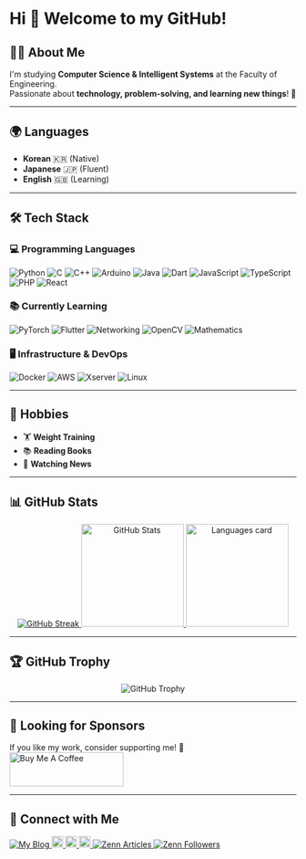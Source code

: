# Hi 👋 Welcome to my GitHub!
## 🧑‍💻 About Me
I'm studying **Computer Science & Intelligent Systems** at the Faculty of Engineering.  
Passionate about **technology, problem-solving, and learning new things**! 🚀

---

## 🌍 Languages
- **Korean** 🇰🇷 (Native)
- **Japanese** 🇯🇵 (Fluent)
- **English** 🇬🇧 (Learning)

---

## 🛠️ Tech Stack
### **💻 Programming Languages**
![Python](https://img.shields.io/badge/-Python-3776AB?style=flat-square&logo=python&logoColor=white)
![C](https://img.shields.io/badge/-C-00599C?style=flat-square&logo=c&logoColor=white)
![C++](https://img.shields.io/badge/-C++-00599C?style=flat-square&logo=c%2B%2B&logoColor=white)
![Arduino](https://img.shields.io/badge/-Arduino-00979D?style=flat-square&logo=arduino&logoColor=white)
![Java](https://img.shields.io/badge/-Java-007396?style=flat-square&logo=java&logoColor=white)
![Dart](https://img.shields.io/badge/-Dart-0175C2?style=flat-square&logo=dart&logoColor=white)
![JavaScript](https://img.shields.io/badge/-JavaScript-F7DF1E?style=flat-square&logo=javascript&logoColor=black)
![TypeScript](https://img.shields.io/badge/-TypeScript-3178C6?style=flat-square&logo=typescript&logoColor=white)
![PHP](https://img.shields.io/badge/-PHP-777BB4?style=flat-square&logo=php&logoColor=white)
![React](https://img.shields.io/badge/-React-61DAFB?style=flat-square&logo=react&logoColor=black)

### **📚 Currently Learning**
![PyTorch](https://img.shields.io/badge/-PyTorch-EE4C2C?style=flat-square&logo=pytorch&logoColor=white)
![Flutter](https://img.shields.io/badge/-Flutter-02569B?style=flat-square&logo=flutter&logoColor=white)
![Networking](https://img.shields.io/badge/-Networking-00599C?style=flat-square&logo=cisco&logoColor=white)
![OpenCV](https://img.shields.io/badge/-OpenCV-5C3EE8?style=flat-square&logo=opencv&logoColor=white)
![Mathematics](https://img.shields.io/badge/-Mathematics-008080?style=flat-square)

### **🖥️ Infrastructure & DevOps**
![Docker](https://img.shields.io/badge/-Docker-2496ED?style=flat-square&logo=docker&logoColor=white)
![AWS](https://img.shields.io/badge/-AWS-232F3E?style=flat-square&logo=amazonaws&logoColor=white)
![Xserver](https://img.shields.io/badge/-Xserver-005CAF?style=flat-square&logo=icloud&logoColor=white)
![Linux](https://img.shields.io/badge/-Linux-FCC624?style=flat-square&logo=linux&logoColor=black)

---

## 🎯 Hobbies
- 🏋️ **Weight Training**
- 📚 **Reading Books**
- 📰 **Watching News**

---

## 📊 GitHub Stats
<p align="center">
  
  <a href="https://github.com/PARKUDP">
    <img src="https://github-readme-streak-stats.herokuapp.com/?user=PARKUDP&theme=onedark&hide_border=true" alt="GitHub Streak" />
  </a>
  
  <a href="https://github.com/PARKUDP">
    <img alt="GitHub Stats" height="180px" src="https://github-readme-stats.vercel.app/api?username=PARKUDP&theme=onedark&show_icons=true&hide_border=true" />
  </a>  

  <a href="https://github.com/PARKUDP">
    <img alt="Languages card" height="180px" src="https://github-readme-stats.vercel.app/api/top-langs/?username=PARKUDP&layout=compact&theme=onedark&hide_border=true" />
  </a>
</p>

---

## 🏆 GitHub Trophy
<p align="center">
  <img src="https://github-profile-trophy.vercel.app/?username=PARKUDP&theme=onedark&no-frame=true&row=1&margin-w=15" alt="GitHub Trophy" />
</p>

---

## 💖 Looking for Sponsors
If you like my work, consider supporting me! 🥰  
<a href="https://www.buymeacoffee.com/parkudp" target="_blank">
  <img src="https://cdn.buymeacoffee.com/buttons/v2/default-black.png" 
       alt="Buy Me A Coffee" 
       width="200" height="60">
</a>

---

## 📢 Connect with Me
<p align="left">
  <a href="https://parkudp.com/blogs">
    <img src="https://img.shields.io/badge/Blog-PARKUDP.com-0A66C2?style=flat-square&logo=wordpress&logoColor=white" alt="My Blog" />
  </a>
  <a href="https://github.com/PARKUDP">
    <img height="20" src="https://img.shields.io/github/followers/PARKUDP?label=Follow&logo=github&style=flat-square" />
  </a>
  <a href="https://qiita.com/PARK_UDP">
    <img height="20" src="https://qiita-badge.apiapi.app/s/PARK_UDP/posts.svg" />
  </a>
  <a href="https://qiita.com/PARK_UDP">
    <img height="20" src="https://qiita-badge.apiapi.app/s/PARK_UDP/contributions.svg" />
  </a>
  <a href="https://zenn.dev/park_udp">
    <img src="https://badgen.org/img/zenn/park_udp/articles?style=plastic" alt="Zenn Articles" />
  </a>
  <a href="https://zenn.dev/park_udp">
    <img src="https://badgen.org/img/zenn/park_udp/followers?style=plastic" alt="Zenn Followers" />
  </a>
</p>
